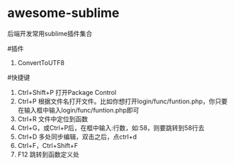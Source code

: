 # awesome-sublime
后端开发常用sublime插件集合


#插件
1. ConvertToUTF8

#快捷键
1. Ctrl+Shift+P 打开Package Control
2. Ctrl+P 根据文件名打开文件。比如你想打开login/func/funtion.php，你只要在输入框中输入login/func/funtion.php即可
3. Ctrl+R 文件中定位到函数
4. Ctrl+G，或Ctrl+P后，在框中输入:行数，如:58，则要跳转到58行去
5. Ctrl+D 多处同步编辑，双击之后，点ctrl+d
6. Ctrl+F，Ctrl+Shift+F
7. F12  跳转到函数定义处
